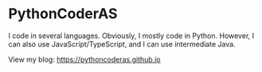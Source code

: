 # PythonCoderAS

I code in several languages. Obviously, I mostly code in Python. However, I can also use JavaScript/TypeScript, and I can use intermediate Java.

View my blog: https://pythoncoderas.github.io
